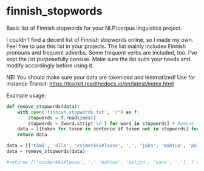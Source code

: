 # finnish_stopwords
Basic list of Finnish stopwords for your NLP/corpus linguistics project.

I couldn't find a decent list of Finnish stopwords online, so I made my own. Feel free to use this list in your projects.
The list mainly includes Finnish pronouns and frequent adverbs. Some frequent verbs are included, too.
I've kept the list purposefully consise. Make sure the list suits your needs and modify accordingly before using it.


NB! You should make sure your data are tokenized and lemmatized! Use for instance Trankit: https://trankit.readthedocs.io/en/latest/index.html

Example usage:

```python
def remove_stopwords(data):
    with open('finnish_stopwords.txt', 'r') as f:
        stopwords = f.readlines()
        stopwords = [word.strip('\n') for word in stopwords] # Remove trailing newline character.
    data = [[token for token in sentence if token not in stopwords] for sentence in data]
    return data

data = [['tämä', 'olla', 'esimerkki#lause', ',', 'joka', 'mahtua', 'paljon', 'sana', '.'], ['tässä', 'olla', 'toinen', 'lause', '!']]
data = remove_stopwords(data)

#returns [['esimerkki#lause', ',' 'mahtua', 'paljon', 'sana', '.'], ['tässä', 'toinen', 'lause', '!']]
```
